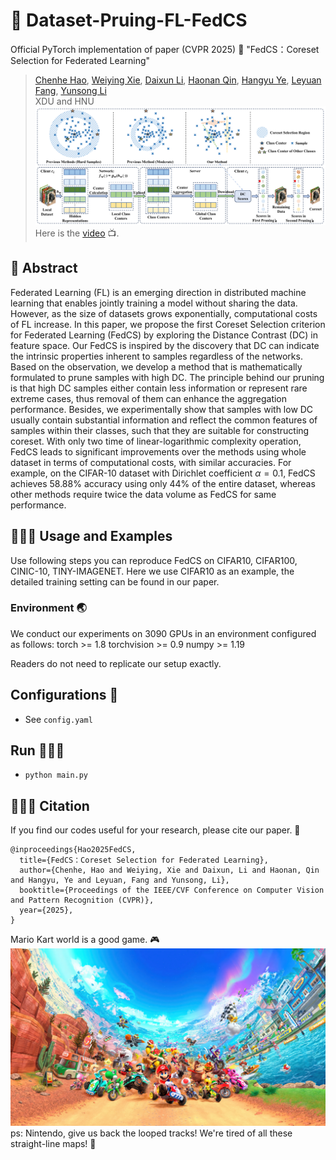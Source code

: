 # 📍 Dataset-Pruing-FL-FedCS
Official PyTorch implementation of paper (CVPR 2025) 🤩
"FedCS：Coreset Selection for Federated Learning" 
>[Chenhe Hao](https://github.com/xrosssaber12306), [Weiying Xie](https://scholar.google.com/citations?user=y0ha5lMAAAAJ&hl=zh-CN), [Daixun Li](https://scholar.google.cz/citations?user=gaiP4-IAAAAJ&hl=zh-CN&oi=ao), [Haonan Qin](https://scholar.google.cz/citations?hl=zh-CN&user=ePGTHqkAAAAJ), [Hangyu Ye](https://github.com/Yehangyu-XD), [Leyuan Fang](https://scholar.google.cz/citations?user=Gfa4nasAAAAJ&hl=zh-CN&oi=ao), [Yunsong Li](https://ieeexplore.ieee.org/author/37292407800)<br>
>XDU and HNU
![image](https://github.com/xrosssaber12306/Dataset-Pruing-FL-FedCS/blob/main/imgs/Framework.png)
Here is the [video](https://youtu.be/j9tpus2MHTg) 📺.
## 📝 Abstract
Federated Learning (FL) is an emerging direction in distributed machine learning that enables jointly training a model without sharing the data. However, as the size of datasets grows exponentially, computational costs of FL increase. In this paper, we propose the first Coreset Selection criterion for Federated Learning (FedCS) by exploring the Distance Contrast (DC) in feature space. Our FedCS is inspired by the discovery that DC can indicate the intrinsic properties inherent to samples regardless of the networks. Based on the observation, we develop a method that is mathematically formulated to prune samples with high DC. The principle behind our pruning is that high DC samples either contain less information or represent rare extreme cases, thus removal of them can enhance the aggregation performance. Besides, we experimentally show that samples with low DC usually contain substantial information and reflect the common features of samples within their classes, such that they are suitable for constructing coreset. With only two time of linear-logarithmic complexity operation, FedCS leads to significant improvements over the methods using whole dataset in terms of computational costs, with similar accuracies. For example, on the CIFAR-10 dataset with Dirichlet coefficient $\alpha=0.1$, FedCS achieves 58.88\% accuracy using only 44\% of the entire dataset, whereas other methods require twice the data volume as FedCS for same performance.

## 👩🏻‍💻 Usage and Examples
Use following steps you can reproduce FedCS on CIFAR10, CIFAR100, CINIC-10, TINY-IMAGENET. Here we use CIFAR10 as an example, the detailed training setting can be found in our paper.
### Environment 🌏
We conduct our experiments on 3090 GPUs in an environment configured as follows:
torch >= 1.8
torchvision >= 0.9
numpy >= 1.19

Readers do not need to replicate our setup exactly.
## Configurations 🧮
* See `config.yaml`
  
## Run 🏃🏻‍♀️
* `python main.py`

## 🙋🏻‍♀️ Citation

If you find our codes useful for your research, please cite our paper. 🤭

```
@inproceedings{Hao2025FedCS,
  title={FedCS：Coreset Selection for Federated Learning},
  author={Chenhe, Hao and Weiying, Xie and Daixun, Li and Haonan, Qin and Hangyu, Ye and Leyuan, Fang and Yunsong, Li},
  booktitle={Proceedings of the IEEE/CVF Conference on Computer Vision and Pattern Recognition (CVPR)},
  year={2025},
}
```
Mario Kart world is a good game. 🎮
![image](https://github.com/xrosssaber12306/Dataset-Pruing-FL-FedCS/blob/main/imgs/Mariokart.jpg)
ps: Nintendo, give us back the looped tracks! We're tired of all these straight-line maps! 📣
